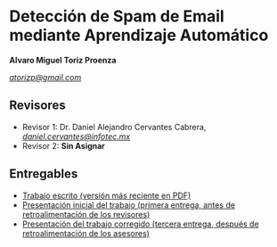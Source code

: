 # Detección de Spam de Email mediante Aprendizaje Automático

**Alvaro Miguel Toriz Proenza**

*atorizp@gmail.com*

## Revisores

*   Revisor 1: Dr. Daniel Alejandro Cervantes Cabrera, *daniel.cervantes@infotec.mx*
*   Revisor 2: **Sin Asignar**

## Entregables

*   [Trabajo escrito (versión más reciente en PDF)]([https://github.com/seminario-proyectos-infotec/Upstate7501/blob/master/tesis/main.pdf](https://github.com/seminario-proyectos-infotec/Upstate7501/blob/master/Trabajo%20Escrito/main.pdf))
*   [Presentación inicial del trabajo (primera entrega, antes de retroalimentación de los revisores)](https://youtu.be/bF51B1qOYIo)
*   [Presentación del trabajo corregido (tercera entrega, después de retroalimentación de los asesores)]()

